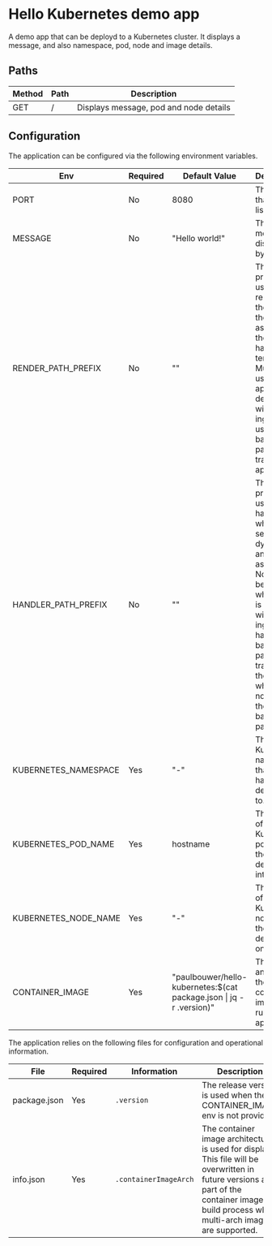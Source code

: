 # Hello Kubernetes demo app

A demo app that can be deployd to a Kubernetes cluster. It displays a message, and also namespace, pod, node and image details.

## Paths

| Method | Path | Description |
| -------| ---- | ----------- |
| GET    | /    | Displays message, pod and node details |

## Configuration

The application can be configured via the following environment variables.

| Env | Required | Default Value | Description |
| --- | -------- | ------------- | ----------- |
| PORT | No | 8080 | The port that the app listens on. |
| MESSAGE | No | "Hello world!" | The message displayed by the app. |
| RENDER_PATH_PREFIX | No | "" | The path prefix to use when rendering the urls for the static assets in the handlebar templates. <br/> Must be used when app is deployed with an ingress using a backend path for traffic to app. |
| HANDLER_PATH_PREFIX | No | "" | The path prefix to use by handlers when serving the dynamic and static assets. <br/> Note: Must be used when app is deployed with an ingress that has a backend path for traffic to the app, but which does not rewrite the backend paths to '/'. |
| KUBERNETES_NAMESPACE | Yes | "-" | The Kubernetes namespace that the app has been deployed to. |
| KUBERNETES_POD_NAME | Yes | hostname | The name of the Kubernetes pod that the app is deployed into. |
| KUBERNETES_NODE_NAME | Yes | "-" | The name of the Kubernetes node that the app is deployed on. |
| CONTAINER_IMAGE | Yes | "paulbouwer/hello-kubernetes:$(cat package.json \| jq -r .version)" | The name and tag of the container image running the app. |

The application relies on the following files for configuration and operational information.

| File | Required | Information | Description |
| ---- | -------- | ----------- | ----------- |
| package.json | Yes | `.version` | The release version is used when the CONTAINER_IMAGE env is not provided. |
| info.json | Yes | `.containerImageArch` | The container image architecture is used for display. This file will be overwritten in future versions as part of the container image build process when multi-arch images are supported. |